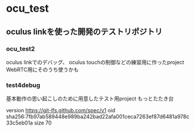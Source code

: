 # ocu_test
## oculus linkを使った開発のテストリポジトリ

### ocu_test2
oculus linkでのデバッグ、
oculus touchの制御などの練習用に作ったproject
WebRTC用にそのうち使うかも
### test4debug
基本動作の思い起こしのために用意したテスト用project
もっとたたき台

version https://git-lfs.github.com/spec/v1
oid sha256:7fb97ab589448e989ba242bad22afa001ceca7263ef87d6481a978c33c5eb01a
size 70
